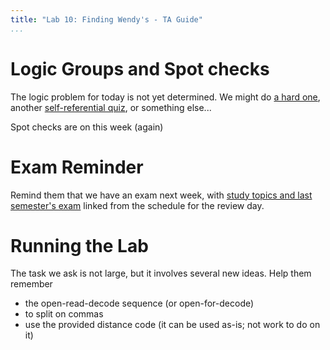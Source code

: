 ```yaml
---
title: "Lab 10: Finding Wendy's - TA Guide"
...
```


# Logic Groups and Spot checks

The logic problem for today is not yet determined.  We might do 
[a hard one](https://docs.google.com/presentation/d/1XJFqyRYVFeu7G___GWbBsgjcSEcveT90qCOvlykju5A/edit?usp=sharing),
another [self-referential quiz](https://docs.google.com/presentation/d/1JdjaP9RmBeJtnTvhO_pEZpoqJmtS9rHjp8XVNEggfXA/edit?usp=sharing),
or something else...

Spot checks are on this week (again)

# Exam Reminder

Remind them that we have an exam next week, with [study topics and last semester's exam](review.html) linked from the schedule for the review day.

# Running the Lab

The task we ask is not large, but it involves several new ideas.
Help them remember

-   the open-read-decode sequence (or open-for-decode)
-   to split on commas
-   use the provided distance code (it can be used as-is; not work to do on it)

